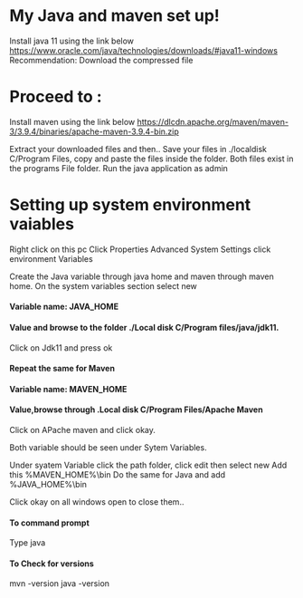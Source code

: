 # My Java and maven set up!

Install java 11 using the link below
https://www.oracle.com/java/technologies/downloads/#java11-windows
Recommendation: Download the compressed file

# Proceed to :
Install maven using the link below
https://dlcdn.apache.org/maven/maven-3/3.9.4/binaries/apache-maven-3.9.4-bin.zip

Extract your downloaded files and then..
Save your files in ./localdisk C/Program Files, copy and paste the files inside the folder.
Both files exist in the programs File folder.
Run the java application as admin


# Setting up system environment vaiables
Right click on this pc
Click Properties
Advanced System Settings
click environment Variables

Create the Java variable through java home and maven through maven home.
On the system variables section 
select new
#### Variable name: JAVA_HOME
#### Value and browse to the folder ./Local disk C/Program files/java/jdk11.
Click on Jdk11 and press ok

#### Repeat the same for Maven
#### Variable name: MAVEN_HOME
#### Value,browse through .Local disk C/Program Files/Apache Maven
Click on APache maven and click okay.

Both variable should be seen under Sytem Variables.

Under syatem Variable click the path folder, click edit then select new
Add this %MAVEN_HOME%\bin
Do the same for Java and add %JAVA_HOME%\bin

Click okay on all windows open to close them..

#### To command prompt
Type java

#### To Check for versions 
mvn -version
java -version

